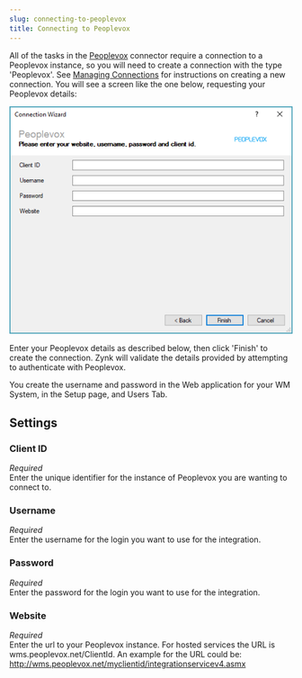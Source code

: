 ```yaml
---
slug: connecting-to-peoplevox
title: Connecting to Peoplevox
---
```


All of the tasks in the [Peoplevox](peoplevox) connector require a connection to a Peoplevox instance, so you will need to create a connection with the type 'Peoplevox'. See [Managing Connections](managing-connections) for instructions on creating a new connection. You will see a screen like the one below, requesting your Peoplevox details:

![Connecting to Peoplevox](/assets/images/peoplevox/peoplevox-connection.png)

Enter your Peoplevox details as described below, then click 'Finish' to create the connection.  Zynk will validate the details provided by attempting to authenticate with Peoplevox.

You create the username and password in the Web application for your WM System, in the Setup page, and Users Tab.

## Settings
### Client ID
_Required_  
Enter the unique identifier for the instance of Peoplevox you are wanting to connect to.

### Username
_Required_  
Enter the username for the login you want to use for the integration.

### Password
_Required_  
Enter the password for the login you want to use for the integration.

### Website
_Required_  
Enter the url to your Peoplevox instance.  For hosted services the URL is wms.peoplevox.net/ClientId.  An example for the URL could be: http://wms.peoplevox.net/myclientid/integrationservicev4.asmx